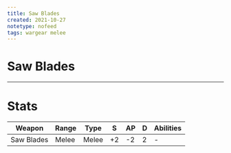 ```yaml
---
title: Saw Blades
created: 2021-10-27
notetype: nofeed
tags: wargear melee
---
```


# Saw Blades

---

# Stats

| Weapon     | Range | Type  | S   | AP  | D   | Abilities |
| ---------- | ----- | ----- | --- | --- | --- | --------- |
| Saw Blades | Melee | Melee | +2  | -2  | 2   | -         | 